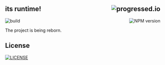 ## its runtime! [<img alt="progressed.io" src="http://progressed.io/bar/80" align="right"/>](https://github.com/fehmicansaglam/progressed.io)

[<img alt="build" src="http://img.shields.io/travis/stringparser/runtime/1.0.svg?style=flat-square" align="left"/>](https://travis-ci.org/stringparser/runtime/builds)
[<img alt="NPM version" src="http://img.shields.io/npm/v/runtime.svg?style=flat-square" align="right"/>](http://www.npmjs.org/package/runtime)
<br>

The project is being reborn.


## License

[<img alt="LICENSE" src="http://img.shields.io/npm/l/gulp-runtime.svg?style=flat-square"/>](http://opensource.org/licenses/MIT)

